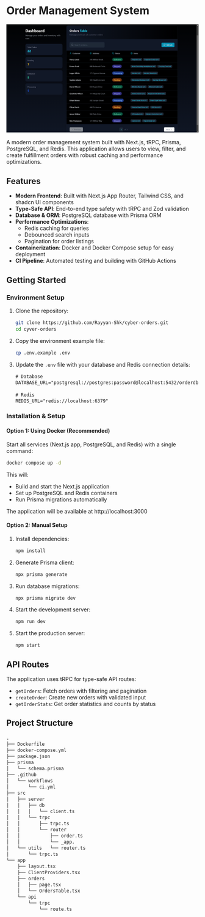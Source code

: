 # Order Management System

![Order Dashboard Screenshot](/public/cyberorder.png)

A modern order management system built with Next.js, tRPC, Prisma, PostgreSQL, and Redis. This application allows users to view, filter, and create fulfillment orders with robust caching and performance optimizations.

## Features

- **Modern Frontend**: Built with Next.js App Router, Tailwind CSS, and shadcn UI components
- **Type-Safe API**: End-to-end type safety with tRPC and Zod validation
- **Database & ORM**: PostgreSQL database with Prisma ORM
- **Performance Optimizations**:
  - Redis caching for queries
  - Debounced search inputs
  - Pagination for order listings
- **Containerization**: Docker and Docker Compose setup for easy deployment
- **CI Pipeline**: Automated testing and building with GitHub Actions

## Getting Started

### Environment Setup

1. Clone the repository:
   ```bash
   git clone https://github.com/Rayyan-Shk/cyber-orders.git
   cd cyver-orders
   ```

2. Copy the environment example file:
   ```bash
   cp .env.example .env
   ```

3. Update the `.env` file with your database and Redis connection details:
   ```
   # Database
   DATABASE_URL="postgresql://postgres:password@localhost:5432/orderdb"
   
   # Redis
   REDIS_URL="redis://localhost:6379"
   ```

### Installation & Setup

#### Option 1: Using Docker (Recommended)

Start all services (Next.js app, PostgreSQL, and Redis) with a single command:

```bash
docker compose up -d
```

This will:
- Build and start the Next.js application
- Set up PostgreSQL and Redis containers
- Run Prisma migrations automatically

The application will be available at http://localhost:3000

#### Option 2: Manual Setup

1. Install dependencies:
   ```bash
   npm install
   ```

2. Generate Prisma client:
   ```bash
   npx prisma generate
   ```

3. Run database migrations:
   ```bash
   npx prisma migrate dev
   ```

4. Start the development server:
   ```bash
   npm run dev
   ```

5. Start the production server:
   ```bash
   npm start
   ```

## API Routes

The application uses tRPC for type-safe API routes:

- `getOrders`: Fetch orders with filtering and pagination
- `createOrder`: Create new orders with validated input
- `getOrderStats`: Get order statistics and counts by status

## Project Structure

```
.
├── Dockerfile
├── docker-compose.yml
├── package.json
├── prisma
│   └── schema.prisma
├── .github
│   └── workflows
│       └── ci.yml
├── src
│   ├── server
│   │   ├── db
│   │   │   └── client.ts
│   │   └── trpc
│   │       ├── trpc.ts
│   │       └── router
│   │           ├── order.ts 
│   │           └── _app.
│   └── utils   └── router.ts 
│       └── trpc.ts
└── app
    ├── layout.tsx
    ├── ClientProviders.tsx
    ├── orders
    │   ├── page.tsx
    │   └── OrdersTable.tsx
    └── api
        └── trpc
            └── route.ts
            
```
